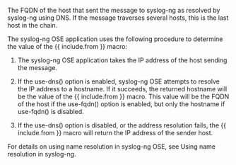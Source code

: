 The FQDN of the host that sent the message to syslog-ng
as resolved by syslog-ng using DNS. If the message traverses several
hosts, this is the last host in the chain.

The syslog-ng OSE application uses the following procedure to determine
the value of the {{ include.from }} macro:

1. The syslog-ng OSE application takes the IP address of the host
    sending the message.

2. If the use-dns() option is enabled, syslog-ng OSE attempts to
    resolve the IP address to a hostname. If it succeeds, the returned
    hostname will be the value of the {{ include.from }} macro. This value
    will be the FQDN of the host if the use-fqdn() option is enabled,
    but only the hostname if use-fqdn() is disabled.

3. If the use-dns() option is disabled, or the address resolution
    fails, the {{ include.from }} macro will return the IP address of
    the sender host.

For details on using name resolution in syslog-ng OSE, see
Using name resolution in syslog-ng.
